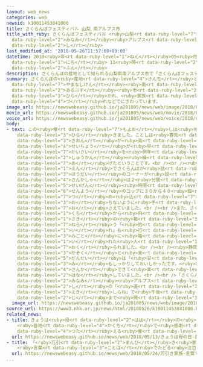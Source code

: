```yaml
---
layout: web_news
categories: web
newsid: k10011453841000
title: さくらんぼフェスティバル 山梨 南アルプス市
title_with_ruby: さくらんぼフェスティバル <ruby>山梨<rt data-ruby-level="7">やまなし</rt></ruby> <ruby>南<rt
  data-ruby-level="2">みなみ</rt></ruby><ruby>アルプス<rt data-ruby-level="2">あるぷす</rt></ruby><ruby>市<rt
  data-ruby-level="2">し</rt></ruby>
last_modified_at: '2018-05-26T11:57:00+09:00'
datetime: 2018<ruby>年<rt data-ruby-level="1">ねん</rt></ruby>05<ruby>月<rt data-ruby-level="1">がつ</rt></ruby>26<ruby>日<rt
  data-ruby-level="1">にち</rt></ruby> 11<ruby>時<rt data-ruby-level="2">じ</rt></ruby>57<ruby>分<rt
  data-ruby-level="2">ふん</rt></ruby>
description: さくらんぼの産地として知られる山梨県南アルプス市で「さくらんぼフェスティバル」が開かれ、家族連れなどでにぎわっています。
summary: さくらんぼの<ruby>産地<rt data-ruby-level="4">さんち</rt></ruby>として<ruby>知<rt data-ruby-level="2">し</rt></ruby>られる<ruby>山梨県<rt
  data-ruby-level="7">やまなしけん</rt></ruby><ruby>南<rt data-ruby-level="2">みなみ</rt></ruby><ruby>アルプス<rt
  data-ruby-level="2">あるぷす</rt></ruby><ruby>市<rt data-ruby-level="2">し</rt></ruby>で「さくらんぼフェスティバル」が<ruby>開<rt
  data-ruby-level="3">ひら</rt></ruby>かれ、<ruby>家族<rt data-ruby-level="3">かぞく</rt></ruby><ruby>連<rt
  data-ruby-level="4">づ</rt></ruby>れなどでにぎわっています。
image_url: https://newswebeasy.github.io/ja201805/news/web/image/2018/05/26/K10011453841_1805261159_1805261206_01_02.jpg
movie_url: https://newswebeasy.github.io/ja201805/news/web/movie/2018/05/26/k10011453841_201805261216_201805261225.mp4
voice_url: https://newswebeasy.github.io/ja201805/news/web/voice/2018/05/26/k10011453841_201805261216_201805261225.mp3
body:
- text: この<ruby>催<rt data-ruby-level="7">もよお</rt></ruby>しは<ruby>地元<rt data-ruby-level="2">じもと</rt></ruby>のＪＡが<ruby>開<rt
    data-ruby-level="3">ひら</rt></ruby>きました。ことしは<ruby>春先<rt data-ruby-level="2">はるさき</rt></ruby>の<ruby>気温<rt
    data-ruby-level="3">きおん</rt></ruby>が<ruby>高<rt data-ruby-level="2">たか</rt></ruby>く、さくらんぼの<ruby>成長<rt
    data-ruby-level="4">せいちょう</rt></ruby>が<ruby>早<rt data-ruby-level="1">はや</rt></ruby>かったため、<ruby>開催<rt
    data-ruby-level="7">かいさい</rt></ruby>を<ruby>例年<rt data-ruby-level="4">れいねん</rt></ruby>より１<ruby>週間<rt
    data-ruby-level="2">しゅうかん</rt></ruby><ruby>繰<rt data-ruby-level="7">く</rt></ruby>り<ruby>上<rt
    data-ruby-level="7">あ</rt></ruby>げたということです。<br /><br /><ruby>会場<rt data-ruby-level="2">かいじょう</rt></ruby>では５００<ruby>円<rt
    data-ruby-level="1">えん</rt></ruby>でさくらんぼが<ruby>詰<rt data-ruby-level="7">つ</rt></ruby>め<ruby>放題<rt
    data-ruby-level="3">ほうだい</rt></ruby>のコーナーが<ruby>設<rt data-ruby-level="5">もう</rt></ruby>けられ、<ruby>参加者<rt
    data-ruby-level="4">さんかしゃ</rt></ruby>は２<ruby>分間<rt data-ruby-level="2">ふんかん</rt></ruby>の<ruby>制限<rt
    data-ruby-level="5">せいげん</rt></ruby><ruby>時間<rt data-ruby-level="2">じかん</rt></ruby>で<ruby>専用<rt
    data-ruby-level="6">せんよう</rt></ruby>のコップに３０から４０<ruby>個<rt data-ruby-level="5">こ</rt></ruby>ほどを<ruby>詰<rt
    data-ruby-level="7">つ</rt></ruby>め<ruby>込<rt data-ruby-level="7">こ</rt></ruby>み、こぼれ<ruby>落<rt
    data-ruby-level="3">お</rt></ruby>ちないように<ruby>手<rt data-ruby-level="1">て</rt></ruby>で<ruby>押<rt
    data-ruby-level="7">お</rt></ruby>さえていました。<br /><br />また、さくらんぼの<ruby>種<rt data-ruby-level="4">たね</rt></ruby>を<ruby>口<rt
    data-ruby-level="1">くち</rt></ruby>から<ruby>飛<rt data-ruby-level="4">と</rt></ruby>ばして１メートルほど<ruby>先<rt
    data-ruby-level="1">さき</rt></ruby>の<ruby>箱<rt data-ruby-level="3">はこ</rt></ruby>を<ruby>狙<rt
    data-ruby-level="7">ねら</rt></ruby>う「<ruby>的<rt data-ruby-level="4">まと</rt></ruby><ruby>入<rt
    data-ruby-level="1">い</rt></ruby>れ」も<ruby>行<rt data-ruby-level="2">おこな</rt></ruby>われ、<ruby>見事<rt
    data-ruby-level="3">みごと</rt></ruby>に<ruby>箱<rt data-ruby-level="3">はこ</rt></ruby>に<ruby>入<rt
    data-ruby-level="1">い</rt></ruby>れた<ruby>人<rt data-ruby-level="1">ひと</rt></ruby>にさくらんぼが<ruby>贈<rt
    data-ruby-level="7">おく</rt></ruby>られました。<br /><br /><ruby>静岡市<rt data-ruby-level="7">しずおかし</rt></ruby>から<ruby>家族<rt
    data-ruby-level="3">かぞく</rt></ruby>と<ruby>来<rt data-ruby-level="2">き</rt></ruby>た<ruby>男性<rt
    data-ruby-level="5">だんせい</rt></ruby>は「<ruby>甘<rt data-ruby-level="7">あま</rt></ruby>くて<ruby>実<rt
    data-ruby-level="3">み</rt></ruby>もしっかりしておいしかったです。<ruby>家族<rt data-ruby-level="3">かぞく</rt></ruby>で<ruby>参加<rt
    data-ruby-level="4">さんか</rt></ruby>できて<ruby>楽<rt data-ruby-level="2">たの</rt></ruby>しかったです」と<ruby>話<rt
    data-ruby-level="2">はな</rt></ruby>していました。<br /><br />「さくらんぼフェスティバル」は<ruby>南<rt
    data-ruby-level="2">みなみ</rt></ruby><ruby>アルプス<rt data-ruby-level="2">あるぷす</rt></ruby><ruby>市<rt
    data-ruby-level="2">し</rt></ruby>の「<ruby>道<rt data-ruby-level="3">みち</rt></ruby>の<ruby>駅<rt
    data-ruby-level="3">えき</rt></ruby>しらね」で<ruby>午後<rt data-ruby-level="2">ごご</rt></ruby>３<ruby>時<rt
    data-ruby-level="2">じ</rt></ruby>まで<ruby>開<rt data-ruby-level="3">ひら</rt></ruby>かれています。
  image_url: https://newswebeasy.github.io/ja201805/news/web/image/2018/05/26/K10011453841_1805261159_1805261206_01_03.jpg
source_url: https://www3.nhk.or.jp/news/html/20180526/k10011453841000.html
related_news:
- title: きょうは<ruby>母<rt data-ruby-level="2">はは</rt></ruby>の<ruby>日<rt data-ruby-level="2">ひ</rt></ruby>
    <ruby>各地<rt data-ruby-level="4">かくち</rt></ruby>で<ruby>感謝<rt data-ruby-level="5">かんしゃ</rt></ruby><ruby>伝<rt
    data-ruby-level="4">つた</rt></ruby>える<ruby>催<rt data-ruby-level="7">もよお</rt></ruby>し
  url: https://newswebeasy.github.io/news/web/2018/05/13/きょうは母の日-各地で感謝伝える催し
- title: 「<ruby>万引<rt data-ruby-level="2">まんび</rt></ruby>き<ruby>家族<rt data-ruby-level="3">かぞく</rt></ruby>」
    <ruby>言葉<rt data-ruby-level="3">ことば</rt></ruby>でたどる<ruby>注目点<rt data-ruby-level="3">ちゅうもくてん</rt></ruby>
  url: https://newswebeasy.github.io/news/web/2018/05/24/万引き家族-言葉でたどる注目点
...
```


